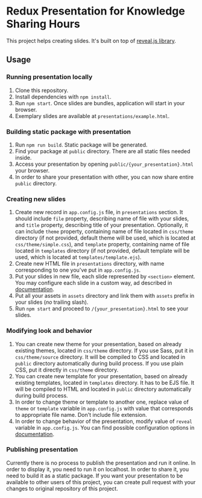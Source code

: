 # Redux Presentation for Knowledge Sharing Hours

This project helps creating slides. It's built on top of [reveal.js library](https://github.com/hakimel/reveal.js).

## Usage

### Running presentation locally

1. Clone this repository.
1. Install dependencies with `npm install`.
1. Run `npm start`. Once slides are bundles, application will start in your browser.
1. Exemplary slides are available at `presentations/example.html`.

### Building static package with presentation

1. Run `npm run build`. Static package will be generated.
1. Find your package at `public` directory. There are all static files needed inside.
1. Access your presentation by opening `public/{your_presentation}.html` your browser.
1. In order to share your presentation with other, you can now share entire `public` directory.

### Creating new slides

1. Create new record in `app.config.js` file, in `presentations` section. It should include `file` property, describing name of file with your slides, and `title` property, describing title of your presentation. Optionally, it can include `theme` property, containing name of file located in `css/theme` directory (if not provided, default theme will be used, which is located at `css/theme/simple.css`), and `template` property, containing name of file located in `templates` directory (if not provided, default template will be used, which is located at `templates/template.ejs`).
1. Create new HTML file in `presentations` directory, with name corresponding to one you've put in `app.config.js`.
1. Put your slides in new file, each slide represented by `<section>` element. You may configure each slide in a custom way, ad described in [documentation](https://github.com/hakimel/reveal.js#instructions).
1. Put all your assets in `assets` directory and link them with `assets` prefix in your slides (_no_ trailing slash).
1. Run `npm start` and proceed to `/{your_presentation}.html` to see your slides.

### Modifying look and behavior

1. You can create new theme for your presentation, based on already existing themes, located in `css/theme` directory. If you use Sass, put it in `css/theme/source` directory. It will be compiled to CSS and located in `public` directory automatically during build process. If you use plain CSS, put it directly in `css/theme` directory.
1. You can create new template for your presentation, based on already existing templates, located in `templates` directory. It has to be EJS file. It will be compiled to HTML and located in `public` directory automatically during build process.
1. In order to change theme or template to another one, replace value of `theme` or `template` variable in `app.config.js` with value that corresponds to appropriate file name. Don't include file extension.
1. In order to change behavior of the presentation, modify value of `reveal` variable in `app.config.js`. You can find possible configuration options in [documentation](https://github.com/hakimel/reveal.js#configuration).

### Publishing presentation

Currently there is no process to publish the presentation and run it online. In order to display it, you need to run it on localhost. In order to share it, you need to build it as a static package. If you want your presentation to be available to other users of this project, you can create pull request with your changes to original repository of this project.

